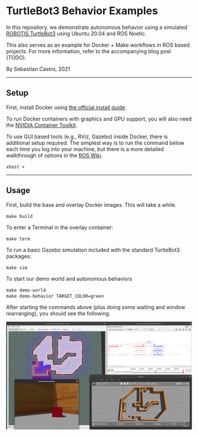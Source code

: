 # TurtleBot3 Behavior Examples
In this repository, we demonstrate autonomous behavior using a simulated [ROBOTIS TurtleBot3](https://emanual.robotis.com/docs/en/platform/turtlebot3/overview/#overview) using Ubuntu 20.04 and ROS Noetic.

This also serves as an example for Docker + Make workflows in ROS based projects. For more information, refer to the accompanying blog post (TODO).

By Sebastian Castro, 2021

---

## Setup
First, install Docker using [the official install guide](https://docs.docker.com/engine/install/ubuntu/).

To run Docker containers with graphics and GPU support, you will also need the [NVIDIA Container Toolkit](https://github.com/NVIDIA/nvidia-docker).

To use GUI based tools (e.g., RViz, Gazebo) inside Docker, there is additional setup required. The simplest way is to run the command below each time you log into your machine, but there is a more detailed walkthrough of options in the [ROS Wiki](http://wiki.ros.org/docker/Tutorials/GUI).

```
xhost +
```

---

## Usage
First, build the base and overlay Docker images. This will take a while.

```
make build
```

To enter a Terminal in the overlay container:

```
make term
```

To run a basic Gazebo simulation included with the standard TurtleBot3 packages:

```
make sim
```

To start our demo world and autonomous behaviors

```
make demo-world
make demo-behavior TARGET_COLOR=green
```

After starting the commands above (plus doing some waiting and window rearranging), you should see the following.

![Example demo screenshot](./media/demo_screenshot.png)